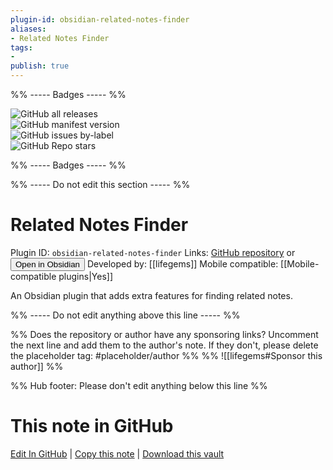 ```yaml
---
plugin-id: obsidian-related-notes-finder
aliases:
- Related Notes Finder
tags: 
- 
publish: true
---
```


%% ----- Badges ----- %%

![GitHub all releases](https://img.shields.io/github/downloads/lifegems/obsidian-related-notes-finder/total?color=573E7A&logo=github&style=for-the-badge)   
![GitHub manifest version](https://img.shields.io/github/manifest-json/v/lifegems/obsidian-related-notes-finder?color=573E7A&logo=github&style=for-the-badge)   
![GitHub issues by-label](https://img.shields.io/github/issues/lifegems/obsidian-related-notes-finder/help%20wanted?color=573E7A&logo=github&style=for-the-badge)   
![GitHub Repo stars](https://img.shields.io/github/stars/lifegems/obsidian-related-notes-finder?color=573E7A&logo=github&style=for-the-badge)

%% ----- Badges ----- %%

%% ----- Do not edit this section ----- %%

# Related Notes Finder

Plugin ID: `obsidian-related-notes-finder`
Links: [GitHub repository](https://github.com/lifegems/obsidian-related-notes-finder) or [<button id=HH>Open in Obsidian</button>](obsidian://goto-plugin?id=obsidian-related-notes-finder)
Developed by: [[lifegems]]
Mobile compatible: [[Mobile-compatible plugins|Yes]]

An Obsidian plugin that adds extra features for finding related notes.

%% ----- Do not edit anything above this line ----- %% 

%% Does the repository or author have any sponsoring links? Uncomment the next line and add them to the author's note. If they don't, please delete the placeholder tag: #placeholder/author %%
%% ![[lifegems#Sponsor this author]] %%

%% Hub footer: Please don't edit anything below this line %%

# This note in GitHub

<span class="git-footer">[Edit In GitHub](https://github.dev/obsidian-community/obsidian-hub/blob/main/02%20-%20Community%20Expansions/02.05%20All%20Community%20Expansions/Plugins/obsidian-related-notes-finder.md "git-hub-edit-note") | [Copy this note](https://raw.githubusercontent.com/obsidian-community/obsidian-hub/main/02%20-%20Community%20Expansions/02.05%20All%20Community%20Expansions/Plugins/obsidian-related-notes-finder.md "git-hub-copy-note") | [Download this vault](https://github.com/obsidian-community/obsidian-hub/archive/refs/heads/main.zip "git-hub-download-vault") </span>

